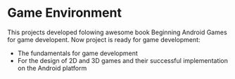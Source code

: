 # Game Environment

This projects developed folowing awesome book Beginning Android Games for game developent. Now project is ready for game development:

- The fundamentals for game development
- For the design of 2D and 3D games and their successful implementation on the Android platform
